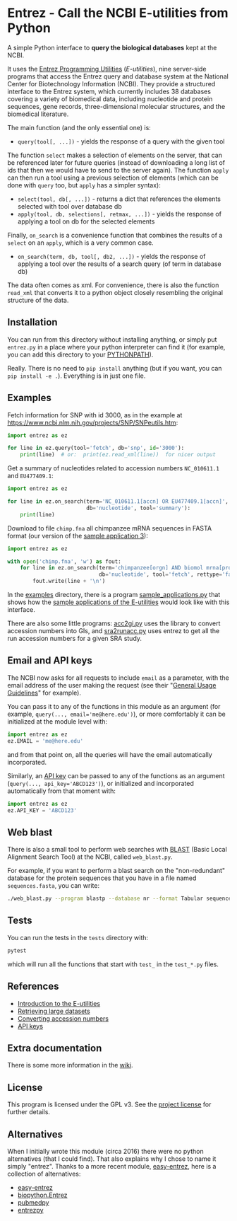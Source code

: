 # Entrez - Call the NCBI E-utilities from Python

A simple Python interface to **query the biological databases** kept
at the NCBI.

It uses the [Entrez Programming
Utilities](https://www.ncbi.nlm.nih.gov/books/NBK25497/)
(*E-utilities*), nine server-side programs that access the Entrez
query and database system at the National Center for Biotechnology
Information (NCBI). They provide a structured interface to the Entrez
system, which currently includes 38 databases covering a variety of
biomedical data, including nucleotide and protein sequences, gene
records, three-dimensional molecular structures, and the biomedical
literature.

The main function (and the only essential one) is:

* `query(tool[, ...])` - yields the response of a query with the given tool

The function `select` makes a selection of elements on the server,
that can be referenced later for future queries (instead of
downloading a long list of ids that then we would have to send to the
server again). The function `apply` can then run a tool using a
previous selection of elements (which can be done with `query` too,
but `apply` has a simpler syntax):

* `select(tool, db[, ...])` - returns a dict that references the elements
   selected with tool over database db
* `apply(tool, db, selections[, retmax, ...])` - yields the response of
   applying a tool on db for the selected elements

Finally, `on_search` is a convenience function that combines the
results of a `select` on an `apply`, which is a very common case.

* `on_search(term, db, tool[, db2, ...])` - yields the response of applying a
   tool over the results of a search query (of term in database db)

The data often comes as xml. For convenience, there is also the
function `read_xml` that converts it to a python object closely
resembling the original structure of the data.


## Installation

You can run from this directory without installing anything, or simply
put `entrez.py` in a place where your python interpreter can find it
(for example, you can add this directory to your
[PYTHONPATH](https://docs.python.org/3/using/cmdline.html#envvar-PYTHONPATH)).

Really. There is no need to `pip install` anything (but if you want,
you can `pip install -e .`). Everything is in just one file.


## Examples

Fetch information for SNP with id 3000, as in the example at
https://www.ncbi.nlm.nih.gov/projects/SNP/SNPeutils.htm:

```py
import entrez as ez

for line in ez.query(tool='fetch', db='snp', id='3000'):
    print(line)  # or:  print(ez.read_xml(line))  for nicer output
```

Get a summary of nucleotides related to accession numbers
`NC_010611.1` and `EU477409.1`:

```py
import entrez as ez

for line in ez.on_search(term='NC_010611.1[accn] OR EU477409.1[accn]',
                         db='nucleotide', tool='summary'):
    print(line)
```

Download to file ``chimp.fna`` all chimpanzee mRNA sequences in FASTA
format (our version of the [sample application
3](https://www.ncbi.nlm.nih.gov/books/NBK25498/#chapter3.Application_3_Retrieving_large)):

```py
import entrez as ez

with open('chimp.fna', 'w') as fout:
    for line in ez.on_search(term='chimpanzee[orgn] AND biomol mrna[prop]',
                             db='nucleotide', tool='fetch', rettype='fasta'):
        fout.write(line + '\n')
```

In the [examples](examples) directory, there is a program
[sample_applications.py](examples/sample_applications.py) that shows
how the [sample applications of the
E-utilities](https://www.ncbi.nlm.nih.gov/books/NBK25498) would look
like with this interface.

There are also some little programs: [acc2gi.py](examples/acc2gi.py)
uses the library to convert accession numbers into GIs, and
[sra2runacc.py](examples/sra2runacc.py) uses entrez to get all the run
accession numbers for a given SRA study.


## Email and API keys

The NCBI now asks for all requests to include `email` as a parameter,
with the email address of the user making the request (see their
"[General Usage
Guidelines](https://www.ncbi.nlm.nih.gov/books/NBK25499/)" for
example).

You can pass it to any of the functions in this module as an argument
(for example, `query(..., email='me@here.edu')`), or more comfortably
it can be initialized at the module level with:

```py
import entrez as ez
ez.EMAIL = 'me@here.edu'
```

and from that point on, all the queries will have the email
automatically incorporated.

Similarly, an [API
key](https://ncbiinsights.ncbi.nlm.nih.gov/2017/11/02/new-api-keys-for-the-e-utilities/)
can be passed to any of the functions as an argument
(`query(..., api_key='ABCD123')`), or initialized and incorporated
automatically from that moment with:

```py
import entrez as ez
ez.API_KEY = 'ABCD123'
```


## Web blast

There is also a small tool to perform web searches with
[BLAST](https://blast.ncbi.nlm.nih.gov/Blast.cgi) (Basic Local
Alignment Search Tool) at the NCBI, called `web_blast.py`.

For example, if you want to perform a blast search on the
"non-redundant" database for the protein sequences that you have in a
file named `sequences.fasta`, you can write:

```sh
./web_blast.py --program blastp --database nr --format Tabular sequences.fasta
```


## Tests

You can run the tests in the `tests` directory with:

```sh
pytest
```

which will run all the functions that start with `test_` in the
`test_*.py` files.


## References

* [Introduction to the E-utilities](https://www.ncbi.nlm.nih.gov/books/NBK25497/)
* [Retrieving large datasets](https://www.ncbi.nlm.nih.gov/books/NBK25498/#chapter3.Application_3_Retrieving_large)
* [Converting accession numbers](https://www.ncbi.nlm.nih.gov/books/NBK25498/#chapter3.Application_2_Converting_access)
* [API keys](https://ncbiinsights.ncbi.nlm.nih.gov/2017/11/02/new-api-keys-for-the-e-utilities/)


## Extra documentation

There is some more information in the
[wiki](https://gitlab.com/jordibc/entrez/-/wikis/).


## License

This program is licensed under the GPL v3. See the [project
license](license.md) for further details.


## Alternatives

When I initially wrote this module (circa 2016) there were no python
alternatives (that I could find). That also explains why I chose to
name it simply "entrez". Thanks to a more recent module,
[easy-entrez](https://pypi.org/project/easy-entrez/), here is a
collection of alternatives:

* [easy-entrez](https://pypi.org/project/easy-entrez/)
* [biopython.Entrez](https://biopython.org/docs/1.74/api/Bio.Entrez.html)
* [pubmedpy](https://github.com/dhimmel/pubmedpy)
* [entrezpy](https://gitlab.com/ncbipy/entrezpy)
